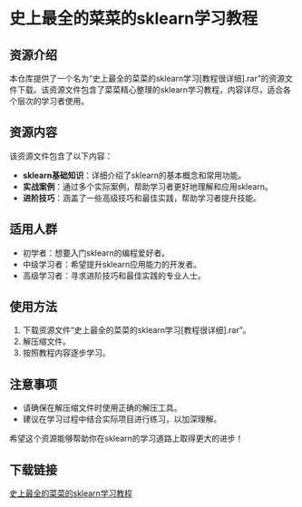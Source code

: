 # 史上最全的菜菜的sklearn学习教程

## 资源介绍

本仓库提供了一个名为“史上最全的菜菜的sklearn学习[教程很详细].rar”的资源文件下载。该资源文件包含了菜菜精心整理的sklearn学习教程，内容详尽，适合各个层次的学习者使用。

## 资源内容

该资源文件包含了以下内容：

- **sklearn基础知识**：详细介绍了sklearn的基本概念和常用功能。
- **实战案例**：通过多个实际案例，帮助学习者更好地理解和应用sklearn。
- **进阶技巧**：涵盖了一些高级技巧和最佳实践，帮助学习者提升技能。

## 适用人群

- 初学者：想要入门sklearn的编程爱好者。
- 中级学习者：希望提升sklearn应用能力的开发者。
- 高级学习者：寻求进阶技巧和最佳实践的专业人士。

## 使用方法

1. 下载资源文件“史上最全的菜菜的sklearn学习[教程很详细].rar”。
2. 解压缩文件。
3. 按照教程内容逐步学习。

## 注意事项

- 请确保在解压缩文件时使用正确的解压工具。
- 建议在学习过程中结合实际项目进行练习，以加深理解。

希望这个资源能够帮助你在sklearn的学习道路上取得更大的进步！

## 下载链接

[史上最全的菜菜的sklearn学习教程](https://pan.quark.cn/s/2f13f29962dc)